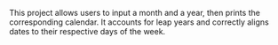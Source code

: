 This project allows users to input a month and a year, then prints the corresponding calendar. It accounts for leap years and correctly aligns dates to their respective days of the week.
